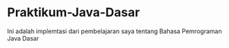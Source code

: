 # Praktikum-Java-Dasar
Ini adalah implemtasi dari pembelajaran saya tentang Bahasa Pemrograman Java Dasar
